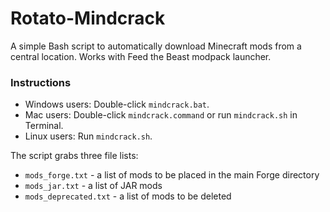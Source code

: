 # Rotato-Mindcrack

A simple Bash script to automatically download Minecraft mods from a central location.  Works with Feed the Beast
modpack launcher.

### Instructions

- Windows users: Double-click `mindcrack.bat`.
- Mac users: Double-click `mindcrack.command` or run `mindcrack.sh` in Terminal.
- Linux users: Run `mindcrack.sh`.

The script grabs three file lists:

* `mods_forge.txt` - a list of mods to be placed in the main Forge directory
* `mods_jar.txt` - a list of JAR mods
* `mods_deprecated.txt` - a list of mods to be deleted
